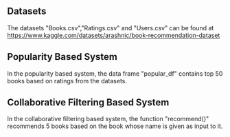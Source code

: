 ## Datasets
The datasets "Books.csv","Ratings.csv" and "Users.csv" can be found at https://www.kaggle.com/datasets/arashnic/book-recommendation-dataset
## Popularity Based System
In the popularity based system, the data frame "popular_df" contains top 50 books based on ratings from the datasets.
## Collaborative Filtering Based System
In the collaborative filtering based system, the function "recommend()" recommends 5 books based on the book whose name is given as input to it.
